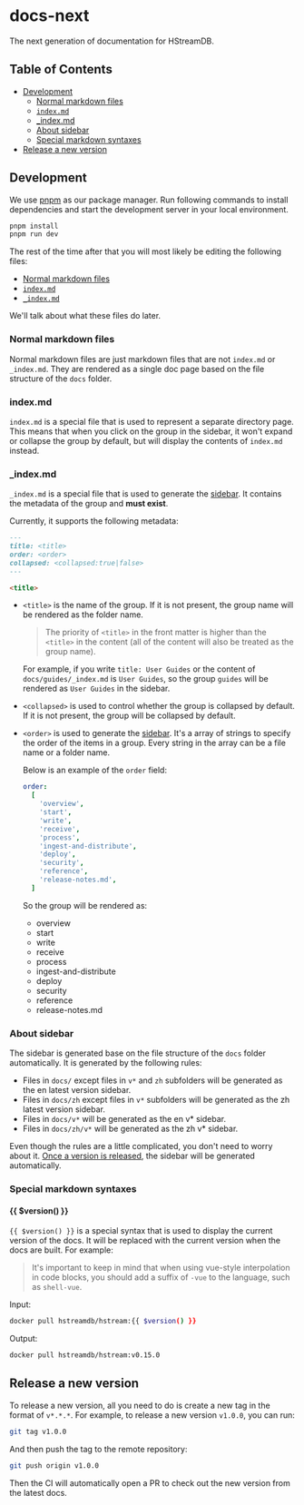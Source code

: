 # docs-next

The next generation of documentation for HStreamDB.

## Table of Contents

- [Development](#development)
  - [Normal markdown files](#normal-markdown-files)
  - [`index.md`](#indexmd)
  - [\_index.md](#_indexmd)
  - [About sidebar](#about-sidebar)
  - [Special markdown syntaxes](#special-markdown-syntaxes)
- [Release a new version](#release-a-new-version)

## Development

We use [pnpm](https://pnpm.io/) as our package manager. Run following commands to install dependencies and start the development server in your local environment.

```bash
pnpm install
pnpm run dev
```

The rest of the time after that you will most likely be editing the following files:

- [Normal markdown files](#normal-markdown-files)
- [`index.md`](#indexmd)
- [`_index.md`](#_indexmd)

We'll talk about what these files do later.

### Normal markdown files

Normal markdown files are just markdown files that are not `index.md` or `_index.md`. They are rendered as a single doc page based on the file structure of the `docs` folder.

### index.md

`index.md` is a special file that is used to represent a separate directory page. This means that when you click on the group in the sidebar, it won't expand or collapse the group by default, but will display the contents of `index.md` instead.

### \_index.md

`_index.md` is a special file that is used to generate the [sidebar](#about-sidebar). It contains the metadata of the group and **must exist**.

Currently, it supports the following metadata:

```markdown
---
title: <title>
order: <order>
collapsed: <collapsed:true|false>
---

<title>
```

- `<title>` is the name of the group. If it is not present, the group name will be rendered as the folder name.

  > The priority of `<title>` in the front matter is higher than the `<title>` in the content (all of the content will also be treated as the group name).

  For example, if you write `title: User Guides` or the content of `docs/guides/_index.md` is `User Guides`, so the group `guides` will be rendered as `User Guides` in the sidebar.

- `<collapsed>` is used to control whether the group is collapsed by default. If it is not present, the group will be collapsed by default.

- `<order>` is used to generate the [sidebar](#about-sidebar). It's a array of strings to specify the order of the items in a group. Every string in the array can be a file name or a folder name.

  Below is an example of the `order` field:

  ```yaml
  order:
    [
      'overview',
      'start',
      'write',
      'receive',
      'process',
      'ingest-and-distribute',
      'deploy',
      'security',
      'reference',
      'release-notes.md',
    ]
  ```

  So the group will be rendered as:

  - overview
  - start
  - write
  - receive
  - process
  - ingest-and-distribute
  - deploy
  - security
  - reference
  - release-notes.md

### About sidebar

The sidebar is generated base on the file structure of the `docs` folder automatically. It is generated by the following rules:

- Files in `docs/` except files in `v*` and `zh` subfolders will be generated as the en latest version sidebar.
- Files in `docs/zh` except files in `v*` subfolders will be generated as the zh latest version sidebar.
- Files in `docs/v*` will be generated as the en v\* sidebar.
- Files in `docs/zh/v*` will be generated as the zh v\* sidebar.

Even though the rules are a little complicated, you don't need to worry about it. [Once a version is released](#release-a-new-version), the sidebar will be generated automatically.

### Special markdown syntaxes

#### {{ $version() }}

`{{ $version() }}` is a special syntax that is used to display the current version of the docs. It will be replaced with the current version when the docs are built. For example:

> It's important to keep in mind that when using vue-style interpolation in code blocks, you should add a suffix of `-vue` to the language, such as `shell-vue`.

Input:

```sh
docker pull hstreamdb/hstream:{{ $version() }}
```

Output:

```sh
docker pull hstreamdb/hstream:v0.15.0
```

## Release a new version

To release a new version, all you need to do is create a new tag in the format of `v*.*.*`. For example, to release a new version `v1.0.0`, you can run:

```bash
git tag v1.0.0
```

And then push the tag to the remote repository:

```bash
git push origin v1.0.0
```

Then the CI will automatically open a PR to check out the new version from the latest docs.
